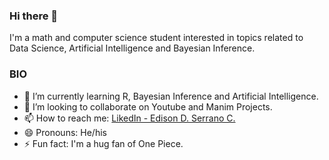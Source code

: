 ### Hi there 👋

I'm a math and computer science student interested in topics related to Data Science, Artificial Intelligence and Bayesian Inference.
 

<!--
**edserranoc/edserranoc** is a ✨ _special_ ✨ repository because its `README.md` (this file) appears on your GitHub profile.
Here are some ideas to get you started:
- 🔭 I’m currently working on ...
-->

### BIO

- 🌱 I’m currently learning R, Bayesian Inference and Artificial Intelligence.
- 👯 I’m looking to collaborate on Youtube and Manim Projects.
- 📫 How to reach me: [LikedIn - Edison D. Serrano C.](https://www.linkedin.com/in/edison-david-serrano-cardenas-0a15081a8/)
- 😄 Pronouns: He/his
- ⚡ Fun fact: I'm a hug fan of One Piece. 
<!--
- 🤔 I’m looking for help with Artificial Intelligence
- 💬 Ask me about Numerical Analysis.
-->
